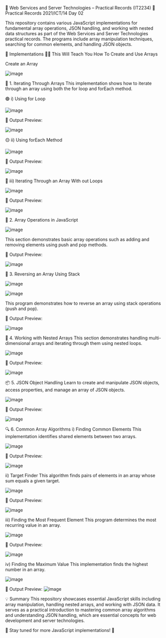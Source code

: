 🚀 Web Services and Server Technologies – Practical Records (IT2234)
📖 Practical Records 2021/ICT/14
Day 02

This repository contains various JavaScript implementations for fundamental array operations, JSON handling, and working with nested data structures as part of the Web Services and Server Technologies practical records. The programs include array manipulation techniques, searching for common elements, and handling JSON objects.

🌟 Implementations
🧑‍🏫 This Will Teach You How To Create and Use Arrays


Create an Array

![image](https://github.com/user-attachments/assets/457b730d-5f6b-4792-b70a-a07f21d84a95)


🔁 1. Iterating Through Arrays
This implementation shows how to iterate through an array using both the for loop and forEach method.

🟢 i) Using for Loop

![image](https://github.com/user-attachments/assets/6ce7b636-8676-4e8f-b5a8-3d61c4e93226)

📌 Output Preview:

![image](https://github.com/user-attachments/assets/2a917ca4-1ec4-47c0-b0aa-c67d228c7f62)


🟡 ii) Using forEach Method

![image](https://github.com/user-attachments/assets/2c3d4883-d2e4-4680-ba1e-0445fb98c0e2)

📌 Output Preview:

![image](https://github.com/user-attachments/assets/22f46e09-fb68-4501-900d-b41cb4670396)


🔴 iii) Iterating Through an Array With out Loops

![image](https://github.com/user-attachments/assets/3349fbbf-eca5-45ae-a800-273e9f22b24c)

📌 Output Preview:

![image](https://github.com/user-attachments/assets/84182830-4952-45d8-a956-ee85fee8c848)


📝 2. Array Operations in JavaScript

![image](https://github.com/user-attachments/assets/0106c99f-b451-4225-85c3-5748cf25a85f)


This section demonstrates basic array operations such as adding and removing elements using push and pop methods.

📌 Output Preview:

![image](https://github.com/user-attachments/assets/0a650ab7-84df-4474-b5a3-0a6e7179ef4a)


🔄 3. Reversing an Array Using Stack

![image](https://github.com/user-attachments/assets/089c6f7f-edd8-4d97-937e-2c729ae2f10d)

![image](https://github.com/user-attachments/assets/9b3f817a-103e-41f6-aa9d-5e7e32e88311)


This program demonstrates how to reverse an array using stack operations (push and pop).

📌 Output Preview:

![image](https://github.com/user-attachments/assets/71d55181-8a7a-4b19-bb64-fcf230f68883)


🧳 4. Working with Nested Arrays
This section demonstrates handling multi-dimensional arrays and iterating through them using nested loops.

![image](https://github.com/user-attachments/assets/90ebd26e-e2d2-4869-addd-67f2083e12e4)


📌 Output Preview:

![image](https://github.com/user-attachments/assets/f6e8bf93-f0ab-4e0e-a444-249f7ba8cb0b)


📦 5. JSON Object Handling
Learn to create and manipulate JSON objects, access properties, and manage an array of JSON objects.

![image](https://github.com/user-attachments/assets/d2901ca9-0d26-4134-88f3-d678e27ef085)


📌 Output Preview:

![image](https://github.com/user-attachments/assets/21057da9-e2d8-4d7e-93c1-63951e117b7a)


🔍 6. Common Array Algorithms
i) Finding Common Elements
This implementation identifies shared elements between two arrays.

![image](https://github.com/user-attachments/assets/0c6e88eb-1d19-443a-85c2-b916146c462c)


📌 Output Preview:

![image](https://github.com/user-attachments/assets/01edf070-26dd-42ab-b10b-b08093f27662)


ii) Target Finder
This algorithm finds pairs of elements in an array whose sum equals a given target.

![image](https://github.com/user-attachments/assets/c9e15366-f356-4865-a1b5-226d88a3ac67)

📌 Output Preview:

![image](https://github.com/user-attachments/assets/d059aaaf-1d94-431b-86a6-847408c36a8d)


iii) Finding the Most Frequent Element
This program determines the most recurring value in an array.

![image](https://github.com/user-attachments/assets/79e670ee-934d-4fa7-9fc9-2c6630fbe055)

📌 Output Preview:

![image](https://github.com/user-attachments/assets/0d1215c5-048d-455f-b460-23fa316f49be)


iv) Finding the Maximum Value
This implementation finds the highest number in an array.

![image](https://github.com/user-attachments/assets/25b29a63-9a09-4f7a-996e-df925e8b1139)


📌 Output Preview:
![image](https://github.com/user-attachments/assets/a0a71006-84a6-4153-ae22-4dffe6096fb7)


💡 Summary
This repository showcases essential JavaScript skills including array manipulation, handling nested arrays, and working with JSON data. It serves as a practical introduction to mastering common array algorithms and understanding JSON handling, which are essential concepts for web development and server technologies.

📌 Stay tuned for more JavaScript implementations! 🚀
